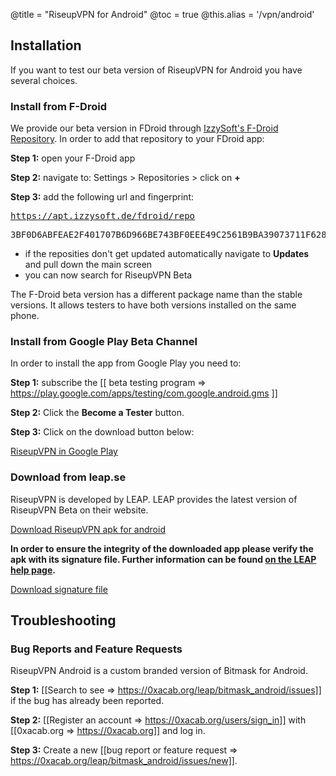 @title = "RiseupVPN for Android"
@toc = true
@this.alias = '/vpn/android'

## Installation

If you want to test our beta version of RiseupVPN for Android you have several choices.


### Install from F-Droid

We provide our beta version in FDroid through <a href="https://apt.izzysoft.de/fdroid/index/info">IzzySoft's F-Droid Repository</a>. In order to add that repository to your FDroid app: 


**Step 1:** open your F-Droid app

**Step 2:** navigate to: Settings > Repositories > click on **+** 

**Step 3:** add the following url and fingerprint: <pre>https://apt.izzysoft.de/fdroid/repo</pre>  <pre>3BF0D6ABFEAE2F401707B6D966BE743BF0EEE49C2561B9BA39073711F628937A</pre> 

* if the reposities don't get updated automatically navigate to **Updates** and pull down the main screen
* you can now search for RiseupVPN Beta


The F-Droid beta version has a different package name than the stable versions. It allows testers to have both versions installed on the same phone.


### Install from Google Play Beta Channel

In order to install the app from Google Play you need to:

**Step 1:** subscribe the [[ beta testing program => https://play.google.com/apps/testing/com.google.android.gms ]]

**Step 2:** Click the **Become a Tester** button.

**Step 3:** Click on the download button below:

<a class="btn btn-default btn-lg" href="https://play.google.com/store/apps/details?id=se.leap.riseupvpn"><i class="fa fa-download"></i> RiseupVPN in Google Play</a>

### Download from leap.se

RiseupVPN is developed by LEAP. LEAP provides the latest version of RiseupVPN Beta on their website.

<a class="btn btn-default btn-lg" href="https://downloads.leap.se/RiseupVPN/android/RiseupVPN-Android-testing.apk"><i class="fa fa-download"></i> Download RiseupVPN apk for android</a>


**In order to ensure the integrity of the downloaded app please verify the apk with its signature file. Further information can be found <a href="https://dl.bitmask.net/en/signature-verification">on the LEAP help page</a>.**

<a class="btn btn-default btn-lg" href="https://downloads.leap.se/RiseupVPN/android/RiseupVPN-Android-testing.apk.sig"><i class="fa fa-download"></i>Download signature file</a>


## Troubleshooting

### Bug Reports and Feature Requests

RiseupVPN Android is a custom branded version of Bitmask for Android. 

**Step 1:** [[Search to see => https://0xacab.org/leap/bitmask_android/issues]] if the bug has already been reported.

**Step 2:** [[Register an account => https://0xacab.org/users/sign_in]] with [[0xacab.org => https://0xacab.org]] and log in.

**Step 3:** Create a new [[bug report or feature request => https://0xacab.org/leap/bitmask_android/issues/new]].